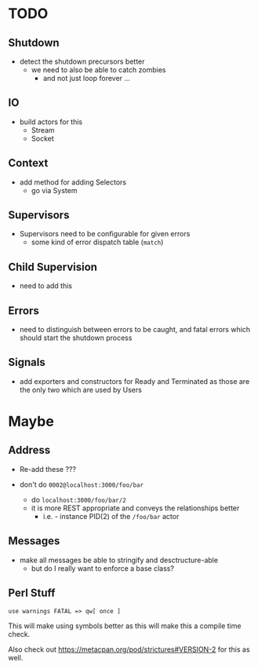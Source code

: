 <!---------------------------------------------------------------------------->
# TODO
<!---------------------------------------------------------------------------->

## Shutdown

- detect the shutdown precursors better
    - we need to also be able to catch zombies
        - and not just loop forever ...

## IO

- build actors for this
    - Stream
    - Socket

## Context

- add method for adding Selectors
    - go via System

## Supervisors

- Supervisors need to be configurable for given errors
    - some kind of error dispatch table (`match`)

## Child Supervision

- need to add this

## Errors

- need to distinguish between errors to be caught, and fatal errors which
  should start the shutdown process

## Signals

- add exporters and constructors for Ready and Terminated as those are the only
  two which are used by Users

<!---------------------------------------------------------------------------->
# Maybe
<!---------------------------------------------------------------------------->

## Address

- Re-add these ???

- don't do `0002@localhost:3000/foo/bar`
    - do `localhost:3000/foo/bar/2`
    - it is more REST appropriate and conveys the relationships better
        - i.e. - instance PID(2) of the `/foo/bar` actor

## Messages

- make all messages be able to stringify and desctructure-able
    - but do I really want to enforce a base class?

## Perl Stuff

`use warnings FATAL => qw[ once ]`

This will make using symbols better as this will make this a compile time
check.

Also check out https://metacpan.org/pod/strictures#VERSION-2 for this as well.



